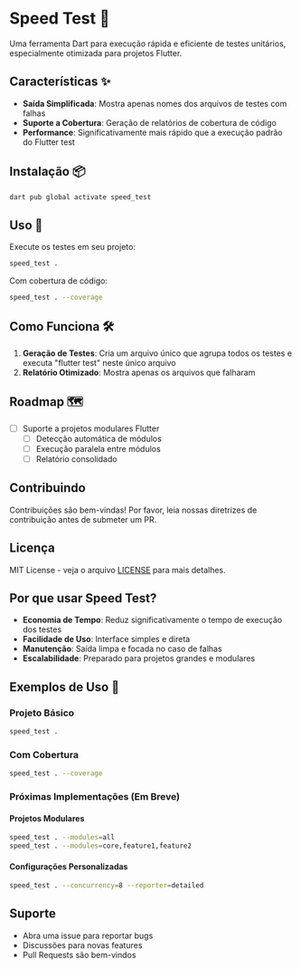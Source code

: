 # Speed Test 🚀

Uma ferramenta Dart para execução rápida e eficiente de testes unitários, especialmente otimizada para projetos Flutter.

## Características ✨

- **Saída Simplificada**: Mostra apenas nomes dos arquivos de testes com falhas
- **Suporte a Cobertura**: Geração de relatórios de cobertura de código
- **Performance**: Significativamente mais rápido que a execução padrão do Flutter test

## Instalação 📦

```bash
dart pub global activate speed_test
```

## Uso 🔧

Execute os testes em seu projeto:

```bash
speed_test .
```

Com cobertura de código:

```bash
speed_test . --coverage
```

## Como Funciona 🛠

1. **Geração de Testes**: Cria um arquivo único que agrupa todos os testes e executa "flutter test" neste único arquivo
3. **Relatório Otimizado**: Mostra apenas os arquivos que falharam

## Roadmap 🗺

- [ ] Suporte a projetos modulares Flutter
  - [ ] Detecção automática de módulos
  - [ ] Execução paralela entre módulos
  - [ ] Relatório consolidado

## Contribuindo

Contribuições são bem-vindas! Por favor, leia nossas diretrizes de contribuição antes de submeter um PR.

## Licença

MIT License - veja o arquivo [LICENSE](LICENSE) para mais detalhes.

## Por que usar Speed Test?

- **Economia de Tempo**: Reduz significativamente o tempo de execução dos testes
- **Facilidade de Uso**: Interface simples e direta
- **Manutenção**: Saída limpa e focada no caso de falhas
- **Escalabilidade**: Preparado para projetos grandes e modulares

## Exemplos de Uso 📝

### Projeto Básico
```bash
speed_test .
```

### Com Cobertura
```bash
speed_test . --coverage
```

### Próximas Implementações (Em Breve)

#### Projetos Modulares
```bash
speed_test . --modules=all
speed_test . --modules=core,feature1,feature2
```

#### Configurações Personalizadas
```bash
speed_test . --concurrency=8 --reporter=detailed
```

## Suporte

- Abra uma issue para reportar bugs
- Discussões para novas features
- Pull Requests são bem-vindos
